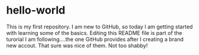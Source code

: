 hello-world
===========

This is my first repository. I am new to GitHub, so today I am getting started with learning some of the basics. Editing this README file is part of the turorial I am following....the one GitHub provides after I creating a brand new accout. That sure was nice of them. Not too shabby!


